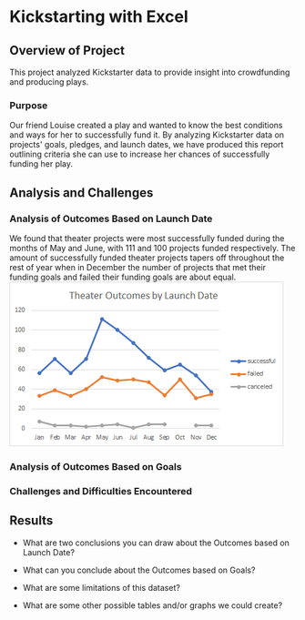 # Kickstarting with Excel

## Overview of Project
This project analyzed Kickstarter data to provide insight into crowdfunding and producing plays.

### Purpose
Our friend Louise created a play and wanted to know the best conditions and ways for her to successfully fund it. By analyzing Kickstarter data on projects' goals, pledges, and launch dates, we have produced this report outlining criteria she can use to increase her chances of successfully funding her play.

## Analysis and Challenges

### Analysis of Outcomes Based on Launch Date
We found that theater projects were most successfully funded during the months of May and June, with 111 and 100 projects funded respectively. The amount of successfully funded theater projects tapers off throughout the rest of year when in December the number of projects that met their funding goals and failed their funding goals are about equal. ![Theater Outcomes by Launch Date](https://github.com/bromul/kickstarter-analysis/blob/main/Resources/Theater_Outcomes_vs_Launch.png)

### Analysis of Outcomes Based on Goals


### Challenges and Difficulties Encountered

## Results

- What are two conclusions you can draw about the Outcomes based on Launch Date?

- What can you conclude about the Outcomes based on Goals?

- What are some limitations of this dataset?

- What are some other possible tables and/or graphs we could create?


